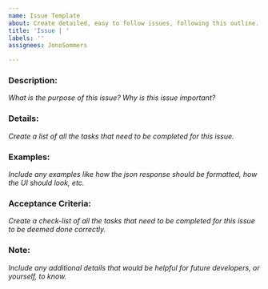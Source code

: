 ```yaml
---
name: Issue Template
about: Create detailed, easy to follow issues, following this outline.
title: 'Issue | '
labels: ''
assignees: JonoSommers

---
```


### **Description:**
_What is the purpose of this issue? Why is this issue important?_


### **Details:**
_Create a list of all the tasks that need to be completed for this issue._


### **Examples:**
_Include any examples like how the json response should be formatted, how the UI should look, etc._


### **Acceptance Criteria:**
_Create a check-list of all the tasks that need to be completed for this issue to be deemed done correctly._


### **Note:** 
_Include any additional details that would be helpful for future developers, or yourself, to know._
